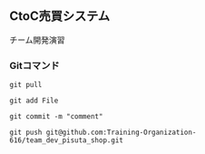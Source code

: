 ## CtoC売買システム
チーム開発演習

### Gitコマンド
```git
git pull
```

```git
git add File
```

```git
git commit -m "comment"
```

```git
git push git@github.com:Training-Organization-616/team_dev_pisuta_shop.git
```